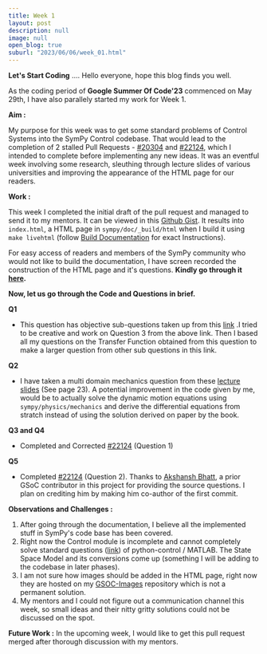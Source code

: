 ```yaml
---
title: Week 1
layout: post
description: null
image: null
open_blog: true
suburl: "2023/06/06/week_01.html"
---
```

**Let's Start Coding**
.... Hello everyone, hope this blog finds you well.

As the coding period of **Google Summer Of Code'23** commenced on May 29th, I have also parallely started my work for Week 1.

**Aim :**

My purpose for this week was to get some standard problems of Control Systems into the SymPy Control codebase. That would lead to the completion of 2 stalled Pull Requests - [#20304](https://github.com/sympy/sympy/pull/20304) and [#22124](https://github.com/sympy/sympy/pull/22124), which I intended to complete before implementing any new ideas. It was an eventful week involving some research, sleuthing through lecture slides of various universities and improving the appearance of the HTML page for our readers.

**Work :**

This week I completed the initial draft of the pull request and managed to send it to my mentors. It can be viewed in this [Github Gist](https://gist.github.com/faze-geek/05e2e3cf798cb1abb37431d71e302d3c). It results into `index.html`, a HTML page in `sympy/doc/_build/html` when I build it using `make livehtml` (follow [Build Documentation](https://docs.sympy.org/latest/contributing/build-docs.html) for exact Instructions). 

For easy access of readers and members of the SymPy community who would not like to build the documentation, I have screen recorded the construction of the HTML page and it's questions. **Kindly go through it [here](https://drive.google.com/file/d/1fdcf4WUh_6_qoVhPRKIS-Ce4Eoy88gsR/view).**

**Now, let us go through the Code and Questions in brief.**

**Q1**
- This question has objective sub-questions taken up from this [link](https://testbook.com/objective-questions/mcq-on-transfer-function--5eea6a1039140f30f369e952)
  .I tried to be creative and work on Question 3 from the above link. Then I based all my questions on the Transfer Function obtained from this question to make a larger question from other sub questions in this link.

**Q2**
-  I have taken a multi domain mechanics question from these [lecture slides](https://www.vssut.ac.in/lecture_notes/lecture1423904331.pdf) (See page 23). A potential improvement in the code given by me, would be to actually solve the dynamic motion equations using `sympy/physics/mechanics` and derive the differential equations from stratch instead of using the solution derived on paper by the book.

**Q3 and Q4**
- Completed and Corrected [#22124](https://github.com/sympy/sympy/pull/22124) (Question 1)

**Q5**
- Completed [#22124](https://github.com/sympy/sympy/pull/22124) (Question 2). Thanks to [Akshansh Bhatt](https://github.com/akshanshbhatt), a prior GSoC contributor in this project for providing the source questions. I plan on crediting him by making him co-author of the first commit.

**Observations and Challenges :**

1. After going through the documentation, I believe all the implemented stuff in SymPy's code base has been covered.
2. Right now the Control module is incomplete and cannot completely solve standard questions ([link](https://python-control.readthedocs.io/en/0.8.4/examples.html#python-scripts)) of python-control / MATLAB. The State Space Model and its conversions come up (something I will be adding to the codebase in later phases).
3. I am not sure how images should be added in the HTML page, right now they are hosted on my [GSOC-Images](https://github.com/faze-geek/GSOC-Images) repository which is not a permanent solution. 
4. My mentors and I could not figure out a communication channel this week, so small ideas and their nitty gritty solutions could not be discussed on the spot.


**Future Work :**
In the upcoming week, I would like to get this pull request merged after thorough discussion with my mentors.

